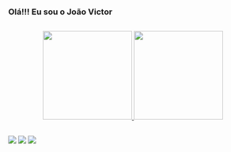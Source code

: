 ### Olá!!! Eu sou o João Victor 
##
<div display:flex; justify-content-align: center; align="center">
  <a href="https://github.com/fjoaovictor">
  <img height="180em" src="https://github-readme-stats.vercel.app/api?username=fjoaovictor&show_icons=true&theme=dracula&include_all_commits=true&count_private=true"/>
  <img height="180em" src="https://github-readme-stats.vercel.app/api/top-langs/?username=fjoaovictor&layout=compact&langs_count=7&theme=dracula"/>
</div>

##
<div> 
 
  <a href="https://instagram.com/victor.juao" target="_blank"><img src="https://img.shields.io/badge/-Instagram-%23E4405F?style=for-the-badge&logo=instagram&logoColor=white" target="_blank"></a>
  <a href = "mailto:fig.joao.victor@gmail.com"><img src="https://img.shields.io/badge/-Gmail-%23333?style=for-the-badge&logo=gmail&logoColor=white" target="_blank"></a>
  <a href="https://www.linkedin.com/in/joao-victor-a993541a4/" target="_blank"><img src="https://img.shields.io/badge/-LinkedIn-%230077B5?style=for-the-badge&logo=linkedin&logoColor=white" target="_blank"></a> 
 </div>
 
 

